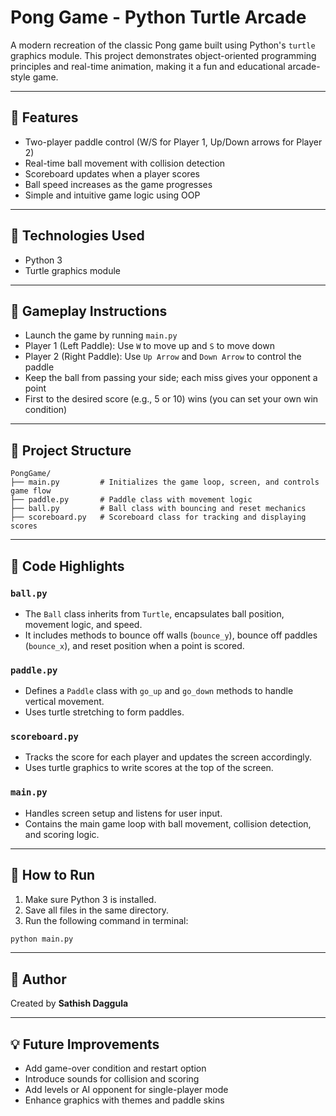 # Pong Game - Python Turtle Arcade

A modern recreation of the classic Pong game built using Python's `turtle` graphics module. This project demonstrates object-oriented programming principles and real-time animation, making it a fun and educational arcade-style game.

---

## 🌟 Features

* Two-player paddle control (W/S for Player 1, Up/Down arrows for Player 2)
* Real-time ball movement with collision detection
* Scoreboard updates when a player scores
* Ball speed increases as the game progresses
* Simple and intuitive game logic using OOP

---

## 🚀 Technologies Used

* Python 3
* Turtle graphics module

---

## 🎯 Gameplay Instructions

* Launch the game by running `main.py`
* Player 1 (Left Paddle): Use `W` to move up and `S` to move down
* Player 2 (Right Paddle): Use `Up Arrow` and `Down Arrow` to control the paddle
* Keep the ball from passing your side; each miss gives your opponent a point
* First to the desired score (e.g., 5 or 10) wins (you can set your own win condition)

---

## 🔧 Project Structure

```
PongGame/
├── main.py         # Initializes the game loop, screen, and controls game flow
├── paddle.py       # Paddle class with movement logic
├── ball.py         # Ball class with bouncing and reset mechanics
├── scoreboard.py   # Scoreboard class for tracking and displaying scores
```

---

## 📝 Code Highlights

### `ball.py`

* The `Ball` class inherits from `Turtle`, encapsulates ball position, movement logic, and speed.
* It includes methods to bounce off walls (`bounce_y`), bounce off paddles (`bounce_x`), and reset position when a point is scored.

### `paddle.py`

* Defines a `Paddle` class with `go_up` and `go_down` methods to handle vertical movement.
* Uses turtle stretching to form paddles.

### `scoreboard.py`

* Tracks the score for each player and updates the screen accordingly.
* Uses turtle graphics to write scores at the top of the screen.

### `main.py`

* Handles screen setup and listens for user input.
* Contains the main game loop with ball movement, collision detection, and scoring logic.

---

## 🚀 How to Run

1. Make sure Python 3 is installed.
2. Save all files in the same directory.
3. Run the following command in terminal:

```bash
python main.py
```

---

## 🧱 Author

Created by **Sathish Daggula**

---

## 💡 Future Improvements

* Add game-over condition and restart option
* Introduce sounds for collision and scoring
* Add levels or AI opponent for single-player mode
* Enhance graphics with themes and paddle skins
